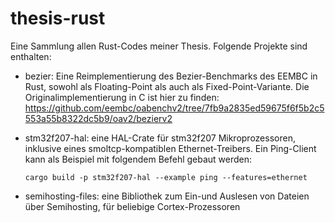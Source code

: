 # thesis-rust

Eine Sammlung allen Rust-Codes meiner Thesis.
Folgende Projekte sind enthalten:

- bezier: Eine Reimplementierung des Bezier-Benchmarks des EEMBC in Rust, sowohl als Floating-Point als auch als Fixed-Point-Variante.
  Die Originalimplementierung in C ist hier zu finden: https://github.com/eembc/oabenchv2/tree/7fb9a2835ed59675f6f5b2c5553a55b8322dc5b9/oav2/bezierv2

- stm32f207-hal: eine HAL-Crate für stm32f207 Mikroprozessoren, inklusive eines smoltcp-kompatiblen Ethernet-Treibers.
  Ein Ping-Client kann als Beispiel mit folgendem Befehl gebaut werden:
  
      cargo build -p stm32f207-hal --example ping --features=ethernet
    

- semihosting-files: eine Bibliothek zum Ein-und Auslesen von Dateien über Semihosting, für beliebige Cortex-Prozessoren
